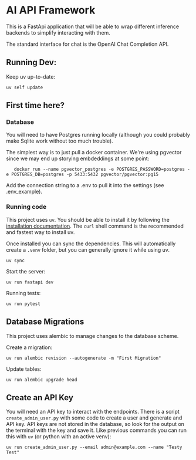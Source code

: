 # AI API Framework
This is a FastApi application that will be able to wrap different inference backends to simplify interacting with them.

The standard interface for chat is the OpenAI Chat Completion API. 

## Running Dev:

Keep uv up-to-date:
```
uv self update
```

## First time here?

### Database
You will need to have Postgres running locally (although you could probably make Sqlite work without too much trouble).

The simplest way is to just pull a docker container. We're using pgvector since we may end up storying embdeddings at some point:

```
   docker run --name pgvector_postgres -e POSTGRES_PASSWORD=postgres -e POSTGRES_DB=postgres -p 5433:5432 pgvector/pgvector:pg15
```
Add the connection string to a .env to pull it into the settings (see .env_example).

### Running code

This project uses `uv`. You should be able to install it by following the [installation documentation](https://docs.astral.sh/uv/getting-started/installation/). The `curl` shell command is the recommended and fastest way to install uv.

Once installed you can sync the dependencies. This will automatically create a `.venv` folder, but you can generally ignore it while using uv. 
```
uv sync
```

Start the server:

```
uv run fastapi dev
```

Running tests:

```
uv run pytest
```


## Database Migrations
This project uses alembic to manage changes to the database scheme.

Create a migration:
```
uv run alembic revision --autogenerate -m "First Migration"
```

Update tables:
```
uv run alembic upgrade head
```

## Create an API Key
You will need an API key to interact with the endpoints. There is a script `create_admin_user.py` with some code to create a user and generate and API key. API keys are not stored in the database, so look for the output on the terminal with the key and save it. Like previous commands you can run this with `uv` (or python with an active venv):

```
uv run create_admin_user.py --email admin@example.com --name "Testy Test"
```